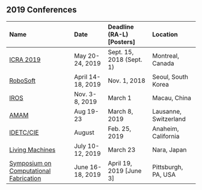 ---
---

## 2019 Conferences

| Name                                                                | Date              | Deadline (RA-L) [Posters]           | Location              |
|:--------------------------------------------------------------------|:------------------|:---------------------------|:----------------------|
| [ICRA 2019](https://www.icra2019.org/)                              | May 20-24, 2019   | Sept. 15, 2018 (Sept. 1)   | Montreal, Canada      |
| [RoboSoft](http://www.robosoft2019.org/)                            | April 14-18, 2019 | Nov. 1, 2018               | Seoul, South Korea    |
| [IROS](http://www.iros2019.org/)                                    | Nov. 3-8, 2019    | March 1                    | Macau, China          |
| [AMAM](https://amam2019.epfl.ch/)                                   | Aug 19-23         | March 8, 2019              | Lausanne, Switzerland |
| [IDETC/CIE](https://www.asme.org/events/idetccie)                   | August            | Feb. 25, 2019 | Anaheim, California           |
| [Living Machines](http://livingmachinesconference.eu/2019/)         | July 10-12, 2019  | March 23                   | Nara, Japan           |
| [Symposium on Computational Fabrication](https://scf.acm.org/2019/) | June 16-18, 2019  | April 19, 2019 [June 3]            | Pittsburgh, PA, USA   |
